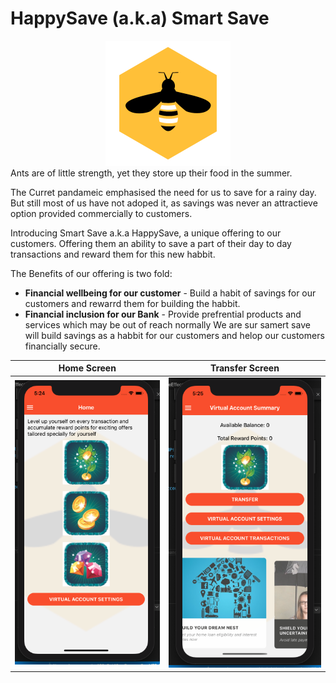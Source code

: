 # HappySave (a.k.a) Smart Save
<div align="center">
    <img src="https://github.com/himaipriya/API_Hackathon_Kronos/blob/master/client/assets/icon.png" >
</div>
Ants are of little strength, yet they store up their food in the summer.

The Curret pandameic emphasised the need for us to save for a rainy day. But still most of us have not adoped it, as savings was never an attractieve option provided commercially to customers.

Introducing Smart Save a.k.a HappySave, a unique offering to our customers. Offering them an ability to save a part of their day to day transactions and reward them for this new habbit.

The Benefits of our offering is two fold:
* __Financial wellbeing for our customer__ - Build a habit of savings for our customers and rewarrd them for building the habbit.
* __Financial inclusion for our Bank__ - Provide prefrential products and services which may be out of reach normally
We are sur samert save will build savings as a habbit for our customers and helop our customers financially secure.

Home Screen | Transfer Screen
------------ | -------------
![happySave - Home](https://github.com/himaipriya/API_Hackathon_Kronos/blob/master/client/assets/home.png) | ![happySave - Transfer](https://github.com/himaipriya/API_Hackathon_Kronos/blob/master/client/assets/trans.png)
